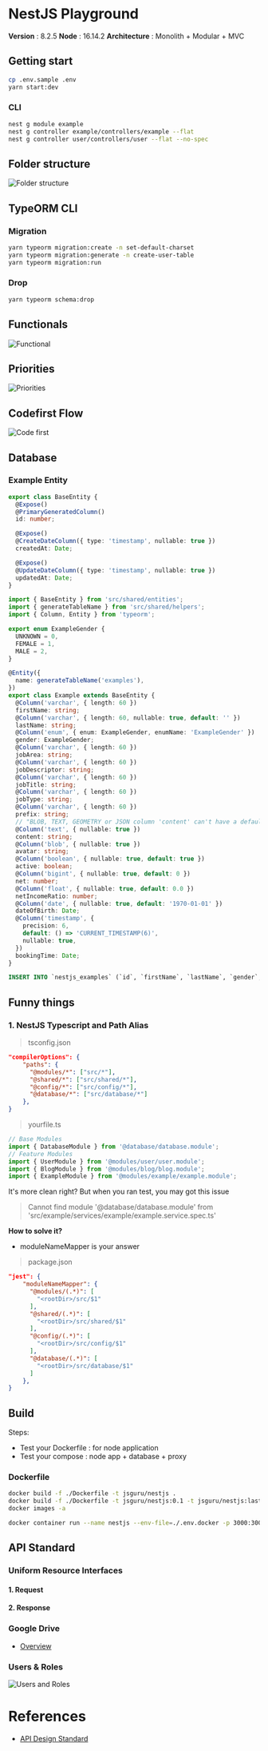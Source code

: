 # NestJS Playground

**Version** : 8.2.5
**Node** : 16.14.2
**Architecture** : Monolith + Modular + MVC

## Getting start

```bash
cp .env.sample .env
yarn start:dev
```

### CLI

```bash
nest g module example
nest g controller example/controllers/example --flat
nest g controller user/controllers/user --flat --no-spec
```

## Folder structure

![Folder structure](./documents/nestjs.png)

## TypeORM CLI

### Migration

```bash
yarn typeorm migration:create -n set-default-charset
yarn typeorm migration:generate -n create-user-table
yarn typeorm migration:run
```

### Drop

```bash
yarn typeorm schema:drop
```

## Functionals

![Functional](./documents/NestJS-High-Level.png)

## Priorities

![Priorities](./documents/NestJS-Analyze.png)

## Codefirst Flow

![Code first](./documents/NestJS-Code-first-flow.png)

## Database

### Example Entity

```ts
export class BaseEntity {
  @Expose()
  @PrimaryGeneratedColumn()
  id: number;

  @Expose()
  @CreateDateColumn({ type: 'timestamp', nullable: true })
  createdAt: Date;

  @Expose()
  @UpdateDateColumn({ type: 'timestamp', nullable: true })
  updatedAt: Date;
}

import { BaseEntity } from 'src/shared/entities';
import { generateTableName } from 'src/shared/helpers';
import { Column, Entity } from 'typeorm';

export enum ExampleGender {
  UNKNOWN = 0,
  FEMALE = 1,
  MALE = 2,
}

@Entity({
  name: generateTableName('examples'),
})
export class Example extends BaseEntity {
  @Column('varchar', { length: 60 })
  firstName: string;
  @Column('varchar', { length: 60, nullable: true, default: '' })
  lastName: string;
  @Column('enum', { enum: ExampleGender, enumName: 'ExampleGender' })
  gender: ExampleGender;
  @Column('varchar', { length: 60 })
  jobArea: string;
  @Column('varchar', { length: 60 })
  jobDescriptor: string;
  @Column('varchar', { length: 60 })
  jobTitle: string;
  @Column('varchar', { length: 60 })
  jobType: string;
  @Column('varchar', { length: 60 })
  prefix: string;
  // "BLOB, TEXT, GEOMETRY or JSON column 'content' can't have a default value",
  @Column('text', { nullable: true })
  content: string;
  @Column('blob', { nullable: true })
  avatar: string;
  @Column('boolean', { nullable: true, default: true })
  active: boolean;
  @Column('bigint', { nullable: true, default: 0 })
  net: number;
  @Column('float', { nullable: true, default: 0.0 })
  netIncomeRatio: number;
  @Column('date', { nullable: true, default: '1970-01-01' })
  dateOfBirth: Date;
  @Column('timestamp', {
    precision: 6,
    default: () => 'CURRENT_TIMESTAMP(6)',
    nullable: true,
  })
  bookingTime: Date;
}
```

```sql
INSERT INTO `nestjs_examples` (`id`, `firstName`, `lastName`, `gender`, `jobArea`, `jobDescriptor`, `jobTitle`, `jobType`, `prefix`, `content`, `avatar`, `active`, `net`, `netIncomeRatio`, `dateOfBirth`) VALUES (NULL, 'CURRENT_TIMESTAMP(6).000000', 'CURRENT_TIMESTAMP(6).000000', 'TCName', 'Example', '1', 'test', 'test', 'test', 'testt', 'test', 'test', NULL, '1', '0', '0', '1970-01-01');
```

## Funny things

### 1. NestJS Typescript and Path Alias

> tsconfig.json

```json
"compilerOptions": {
    "paths": {
      "@modules/*": ["src/*"],
      "@shared/*": ["src/shared/*"],
      "@config/*": ["src/config/*"],
      "@database/*": ["src/database/*"]
    },
}
```

> yourfile.ts

```ts
// Base Modules
import { DatabaseModule } from '@database/database.module';
// Feature Modules
import { UserModule } from '@modules/user/user.module';
import { BlogModule } from '@modules/blog/blog.module';
import { ExampleModule } from '@modules/example/example.module';
```

It's more clean right? But when you ran test, you may got this issue

> Cannot find module '@database/database.module' from 'src/example/services/example/example.service.spec.ts'

**How to solve it?**

- moduleNameMapper is your answer

> package.json

```json
"jest": {
    "moduleNameMapper": {
      "@modules/(.*)": [
        "<rootDir>/src/$1"
      ],
      "@shared/(.*)": [
        "<rootDir>/src/shared/$1"
      ],
      "@config/(.*)": [
        "<rootDir>/src/config/$1"
      ],
      "@database/(.*)": [
        "<rootDir>/src/database/$1"
      ]
    },
}
```

## Build

Steps:

- Test your Dockerfile : for node application
- Test your compose : node app + database + proxy

### Dockerfile

```bash
docker build -f ./Dockerfile -t jsguru/nestjs .
docker build -f ./Dockerfile -t jsguru/nestjs:0.1 -t jsguru/nestjs:lastest .
docker images -a

docker container run --name nestjs --env-file=./.env.docker -p 3000:3000 -d jsguru/nestjs
```

## API Standard

### Uniform Resource Interfaces

#### 1. Request

#### 2. Response

### Google Drive

- [Overview](https://docs.google.com/spreadsheets/d/1inTe8JJ_bGepaQv0LEQGYrGNf5FD7igSljqXEdHprO4/edit?usp=sharing)

### Users & Roles

![Users and Roles](./documents/NestJS-User-Role.png)

# References

- [API Design Standard](https://docs.microsoft.com/en-us/azure/architecture/best-practices/api-design#:~:text=REST%20APIs%20use%20a%20uniform,PUT%2C%20PATCH%2C%20and%20DELETE.)
